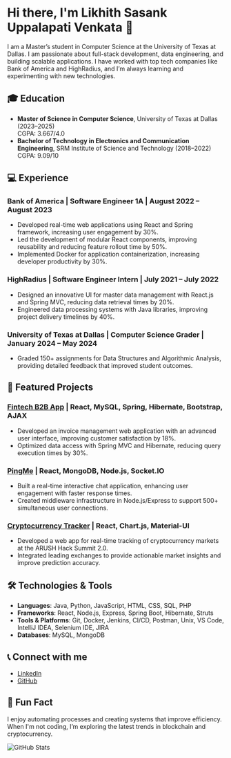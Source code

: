 # Hi there, I'm Likhith Sasank Uppalapati Venkata 👋
I am a Master’s student in Computer Science at the University of Texas at Dallas. I am passionate about full-stack development, data engineering, and building scalable applications. I have worked with top tech companies like Bank of America and HighRadius, and I’m always learning and experimenting with new technologies.

## 🎓 Education
- **Master of Science in Computer Science**, University of Texas at Dallas (2023–2025)  
  CGPA: 3.667/4.0
- **Bachelor of Technology in Electronics and Communication Engineering**, SRM Institute of Science and Technology (2018–2022)  
  CGPA: 9.09/10

## 💻 Experience
### Bank of America | Software Engineer 1A | August 2022 – August 2023
- Developed real-time web applications using React and Spring framework, increasing user engagement by 30%.
- Led the development of modular React components, improving reusability and reducing feature rollout time by 50%.
- Implemented Docker for application containerization, increasing developer productivity by 30%.

### HighRadius | Software Engineer Intern | July 2021 – July 2022
- Designed an innovative UI for master data management with React.js and Spring MVC, reducing data retrieval times by 20%.
- Engineered data processing systems with Java libraries, improving project delivery timelines by 40%.

### University of Texas at Dallas | Computer Science Grader | January 2024 – May 2024
- Graded 150+ assignments for Data Structures and Algorithmic Analysis, providing detailed feedback that improved student outcomes.

## 🚀 Featured Projects
### **[Fintech B2B App](https://github.com/likith/fintech-b2b-app)** | React, MySQL, Spring, Hibernate, Bootstrap, AJAX
- Developed an invoice management web application with an advanced user interface, improving customer satisfaction by 18%.
- Optimized data access with Spring MVC and Hibernate, reducing query execution times by 30%.

### **[PingMe](https://github.com/likith/pingme)** | React, MongoDB, Node.js, Socket.IO
- Built a real-time interactive chat application, enhancing user engagement with faster response times.
- Created middleware infrastructure in Node.js/Express to support 500+ simultaneous user connections.

### **[Cryptocurrency Tracker](https://github.com/likith/crypto-tracker)** | React, Chart.js, Material-UI
- Developed a web app for real-time tracking of cryptocurrency markets at the ARUSH Hack Summit 2.0.
- Integrated leading exchanges to provide actionable market insights and improve prediction accuracy.

## 🛠️ Technologies & Tools
- **Languages**: Java, Python, JavaScript, HTML, CSS, SQL, PHP
- **Frameworks**: React, Node.js, Express, Spring Boot, Hibernate, Struts
- **Tools & Platforms**: Git, Docker, Jenkins, CI/CD, Postman, Unix, VS Code, IntelliJ IDEA, Selenium IDE, JIRA
- **Databases**: MySQL, MongoDB

## 📞 Connect with me
- [LinkedIn](https://linkedin.com/in/likithsasank)
- [GitHub](https://github.com/likith)

## 🤖 Fun Fact
I enjoy automating processes and creating systems that improve efficiency. When I'm not coding, I’m exploring the latest trends in blockchain and cryptocurrency.

![GitHub Stats](https://github-readme-stats.vercel.app/api?username=likith&show_icons=true&theme=radical)
